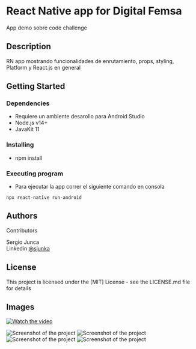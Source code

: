 # React Native app for Digital Femsa

App demo sobre code challenge

## Description

RN app mostrando funcionalidades de enrutamiento, props, styling, Platform y React.js en general

## Getting Started

### Dependencies

-   Requiere un ambiente desarollo para Android Studio
-   Node.js v14+
-   JavaKit 11

### Installing

-   npm install

### Executing program

-   Para ejecutar la app correr el siguiente comando en consola

```
npx react-native run-android
```

## Authors

Contributors

Sergio Junca  
Linkedin [@sjunka](https://www.linkedin.com/in/sjunka/)

## License

This project is licensed under the [MIT] License - see the LICENSE.md file for details

## Images

[![Watch the video](https://i.imgur.com/vKb2F1B.png)](https://vimeo.com/78899416)

![Screenshot of the project](https://raw.githubusercontent.com/sjunka/digfem/main/assets/fonts/images/WhatsApp%20Image%202023-01-12%20at%208.29.31%20PM.jpeg)
![Screenshot of the project](<https://raw.githubusercontent.com/sjunka/digfem/main/assets/fonts/images/WhatsApp%20Image%202023-01-12%20at%208.29.27%20PM%20(1).jpeg>)
![Screenshot of the project](https://raw.githubusercontent.com/sjunka/digfem/main/assets/fonts/images/WhatsApp%20Image%202023-01-12%20at%208.29.28%20PM.jpeg)
![Screenshot of the project](https://raw.githubusercontent.com/sjunka/digfem/main/assets/fonts/images/WhatsApp%20Image%202023-01-12%20at%208.29.27%20PM.jpeg)
